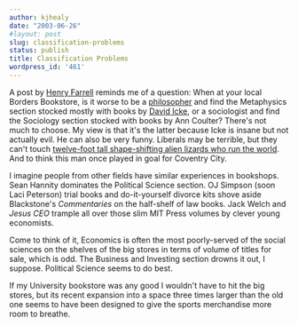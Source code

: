 ```yaml
---
author: kjhealy
date: "2003-06-26"
#layout: post
slug: classification-problems
status: publish
title: Classification Problems
wordpress_id: '461'
---
```


A post by [Henry Farrell](http://www.henryfarrell.net/blog/ "Gallowglass") reminds me of a question: When at your local Borders Bookstore, is it worse to be a [philosopher]() and find the Metaphysics section stocked mostly with books by [David Icke](http://www.davidicke.com/icke/index.html), or a sociologist and find the Sociology section stocked with books by Ann Coulter? There's not much to choose. My view is that it's the latter because Icke is insane but not actually evil. He can also be very funny. Liberals may be terrible, but they can't touch [twelve-foot tall shape-shifting alien lizards who run the world](http://www.davidicke.com/icke/temp/reptconn.html). And to think this man once played in goal for Coventry City.

I imagine people from other fields have similar experiences in bookshops. Sean Hannity dominates the Political Science section. OJ Simpson (soon Laci Peterson) trial books and do-it-yourself divorce kits shove aside Blackstone's *Commentaries* on the half-shelf of law books. Jack Welch and *Jesus CEO* trample all over those slim MIT Press volumes by clever young economists.

Come to think of it, Economics is often the most poorly-served of the social sciences on the shelves of the big stores in terms of volume of titles for sale, which is odd. The Business and Investing section drowns it out, I suppose. Political Science seems to do best.

If my University bookstore was any good I wouldn't have to hit the big stores, but its recent expansion into a space three times larger than the old one seems to have been designed to give the sports merchandise more room to breathe.
